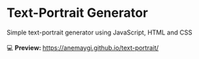 # Text-Portrait Generator
Simple text-portrait generator using JavaScript, HTML and CSS<br/><br/>
:computer: <b>Preview: </b>https://anemaygi.github.io/text-portrait/
